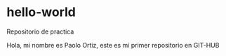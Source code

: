 # hello-world
Repositorio de practica

Hola, mi nombre es Paolo Ortiz, este es mi primer repositorio en GIT-HUB
